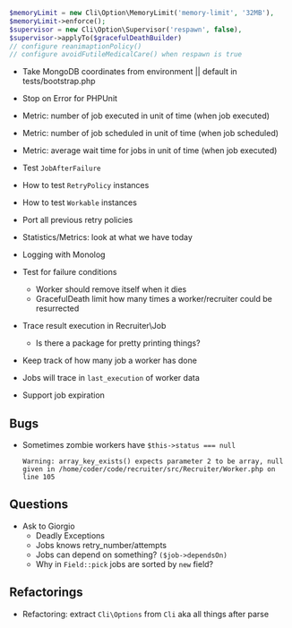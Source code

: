 ```php
$memoryLimit = new Cli\Option\MemoryLimit('memory-limit', '32MB'),
$memoryLimit->enforce();
$supervisor = new Cli\Option\Supervisor('respawn', false),
$supervisor->applyTo($gracefulDeathBuilder)
// configure reanimaptionPolicy()
// configure avoidFutileMedicalCare() when respawn is true
```

* Take MongoDB coordinates from environment || default in tests/bootstrap.php
* Stop on Error for PHPUnit

* Metric: number of job executed in unit of time (when job executed)
* Metric: number of job scheduled in unit of time (when job scheduled)
* Metric: average wait time for jobs in unit of time (when job executed)

* Test `JobAfterFailure`
* How to test `RetryPolicy` instances
* How to test `Workable` instances
* Port all previous retry policies

* Statistics/Metrics: look at what we have today

* Logging with Monolog
* Test for failure conditions
  * Worker should remove itself when it dies
  * GracefulDeath limit how many times a worker/recruiter could be resurrected

* Trace result execution in Recruiter\Job
  * Is there a package for pretty printing things?

* Keep track of how many job a worker has done
* Jobs will trace in `last_execution` of worker data
* Support job expiration

## Bugs
* Sometimes zombie workers have `$this->status === null`
  ```
  Warning: array_key_exists() expects parameter 2 to be array, null given in /home/coder/code/recruiter/src/Recruiter/Worker.php on line 105
  ```

## Questions
* Ask to Giorgio
  * Deadly Exceptions
  * Jobs knows retry_number/attempts
  * Jobs can depend on something? `($job->dependsOn)`
  * Why in `Field::pick` jobs are sorted by `new` field?


## Refactorings
* Refactoring: extract `Cli\Options` from `Cli` aka all things after parse


